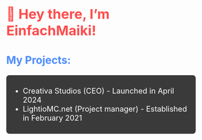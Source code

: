 <h1 style="font-size: 36px; color: #ff4c4c;">👋 Hey there, I’m EinfachMaiki!</h1>

<h2 style="font-size: 28px; color: #4c8cff;">My Projects:</h2>
<div style="font-size: 20px; color: #ffffff; background-color: #3a3a3a; padding: 10px; border-radius: 8px;">
    <ul>
        <li>Creativa Studios (CEO) - Launched in April 2024</li>
        <li>LightioMC.net (Project manager) - Established in February 2021</li>
    </ul>
</div>

